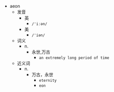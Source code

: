 - aeon
  - 发音
    - 英
      - `/'iːən/`
    - 美
      - `/'iən/`
  - 词义
    - n.
      - 永世,万古
        - `an extremely long period of time`
  - 近义词
    - n.
      - 万古，永世
        - `eternity`
        - `eon`

